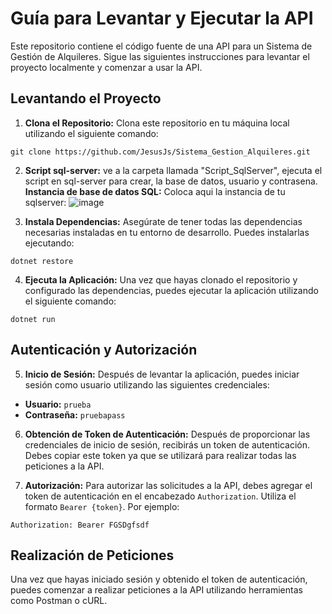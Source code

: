 # Guía para Levantar y Ejecutar la API

Este repositorio contiene el código fuente de una API para un Sistema de Gestión de Alquileres. Sigue las siguientes instrucciones para levantar el proyecto localmente y comenzar a usar la API.

## Levantando el Proyecto

1. **Clona el Repositorio:**
   Clona este repositorio en tu máquina local utilizando el siguiente comando:
   
```
git clone https://github.com/JesusJs/Sistema_Gestion_Alquileres.git
```

2. **Script sql-server:**
   ve a la carpeta llamada "Script_SqlServer", ejecuta el script en sql-server para crear, la base de datos, usuario y contrasena.
     **Instancia de base de datos SQL:**
        Coloca aqui la instancia de tu sqlserver:
     ![image](https://github.com/JesusJs/GestionAlquileres/assets/67086360/c1b771ef-b3d4-458d-ba59-b50e86da67c8)

   
4. **Instala Dependencias:**
Asegúrate de tener todas las dependencias necesarias instaladas en tu entorno de desarrollo. Puedes instalarlas ejecutando:
```
dotnet restore
```


4. **Ejecuta la Aplicación:**
Una vez que hayas clonado el repositorio y configurado las dependencias, puedes ejecutar la aplicación utilizando el siguiente comando:

```
dotnet run
```

## Autenticación y Autorización

5. **Inicio de Sesión:**
Después de levantar la aplicación, puedes iniciar sesión como usuario utilizando las siguientes credenciales:
- **Usuario:** `prueba`
- **Contraseña:** `pruebapass`

6. **Obtención de Token de Autenticación:**
Después de proporcionar las credenciales de inicio de sesión, recibirás un token de autenticación. Debes copiar este token ya que se utilizará para realizar todas las peticiones a la API.

7. **Autorización:**
Para autorizar las solicitudes a la API, debes agregar el token de autenticación en el encabezado `Authorization`. Utiliza el formato `Bearer {token}`. Por ejemplo:

```
Authorization: Bearer FGSDgfsdf
```



## Realización de Peticiones

Una vez que hayas iniciado sesión y obtenido el token de autenticación, puedes comenzar a realizar peticiones a la API utilizando herramientas como Postman o cURL.

